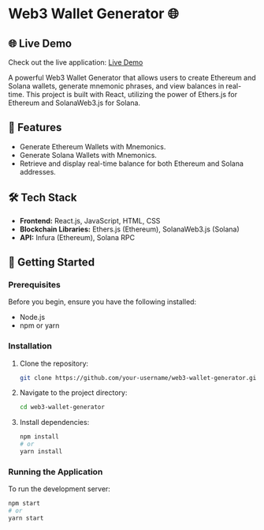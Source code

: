 # Web3 Wallet Generator 🌐

## 🌐 Live Demo

Check out the live application: [Live Demo](https://web3-wallett.netlify.app/)

A powerful Web3 Wallet Generator that allows users to create Ethereum and Solana wallets, generate mnemonic phrases, and view balances in real-time. This project is built with React, utilizing the power of Ethers.js for Ethereum and SolanaWeb3.js for Solana.

## 🚀 Features

- Generate Ethereum Wallets with Mnemonics.
- Generate Solana Wallets with Mnemonics.
- Retrieve and display real-time balance for both Ethereum and Solana addresses.

## 🛠️ Tech Stack

- **Frontend:** React.js, JavaScript, HTML, CSS
- **Blockchain Libraries:** Ethers.js (Ethereum), SolanaWeb3.js (Solana)
- **API:** Infura (Ethereum), Solana RPC

## 🔧 Getting Started

### Prerequisites

Before you begin, ensure you have the following installed:

- Node.js
- npm or yarn

### Installation

1. Clone the repository:
    ```bash
    git clone https://github.com/your-username/web3-wallet-generator.git
    ```
2. Navigate to the project directory:
    ```bash
    cd web3-wallet-generator
    ```
3. Install dependencies:
    ```bash
    npm install
    # or
    yarn install
    ```

### Running the Application

To run the development server:

```bash
npm start
# or
yarn start
